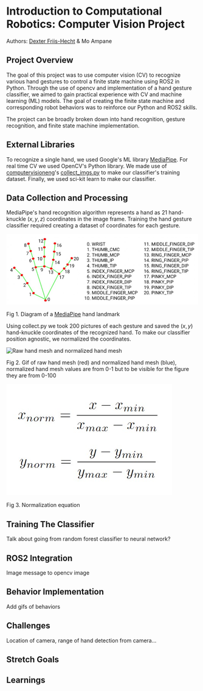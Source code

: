 # Introduction to Computational Robotics: Computer Vision Project

Authors: [Dexter Friis-Hecht](https://github.com/dfriishecht) & Mo Ampane

## Project Overview

The goal of this project was to use computer vision (CV) to recognize various hand gestures to control a finite state machine using ROS2 in Python. Through the use of opencv and implementation of a hand gesture classifier, we aimed to gain practical experience with CV and machine learning (ML) models. The goal of creating the finite state machine and corresponding robot behaviors was to reinforce our Python and ROS2 skills.

The project can be broadly broken down into hand recognition, gesture recognition, and finite state machine implementation.

## External Libraries

To recognize a single hand, we used Google's ML library [MediaPipe](https://developers.google.com/mediapipe). For real time CV we used OpenCV's Python library. We made use of [computervisioneng](https://github.com/computervisioneng)'s [collect_imgs.py](https://github.com/computervisioneng/sign-language-detector-python/blob/master/collect_imgs.py) to make our classifier's training dataset. Finally, we used sci-kit learn to make our classifier.

## Data Collection and Processing

MediaPipe's hand recognition algorithm represents a hand as 21 hand-knuckle $(x,y,z)$ coordinates in the image frame. Training the hand gesture classifier required creating a dataset of coordinates for each gesture.

![MediaPipe hand landmark diagram](img/hand_landmark.jpg)

Fig 1. Diagram of a [MediaPipe](https://developers.google.com/mediapipe/solutions/vision/hand_landmarker) hand landmark

Using collect.py we took 200 pictures of each gesture and saved the $(x,y)$ hand-knuckle coordinates of the recognized hand. To make our classifier position agnostic, we normalized the coordinates.

![Raw hand mesh and normalized hand mesh](img/normalization.gif)

Fig 2. Gif of raw hand mesh (red) and normalized hand mesh (blue), normalized hand mesh values are from 0-1 but to be visible for the figure they are from 0-100

![Normalization equation](img/normalization_equation.jpg)

Fig 3. Normalization equation

## Training The Classifier

Talk about going from random forest classifier to neural network?

## ROS2 Integration

Image message to opencv image

## Behavior Implementation

Add gifs of behaviors

## Challenges

Location of camera, range of hand detection from camera...

## Stretch Goals

## Learnings
